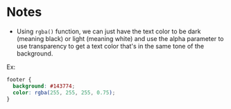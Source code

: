 # Notes

- Using `rgba()` function, we can just have the text color to be dark (meaning black) or light (meaning white) and use the alpha parameter to use transparency to get a text color that's in the same tone of the background.

Ex:

```css
footer {
  background: #143774;
  color: rgba(255, 255, 255, 0.75);
}
```
